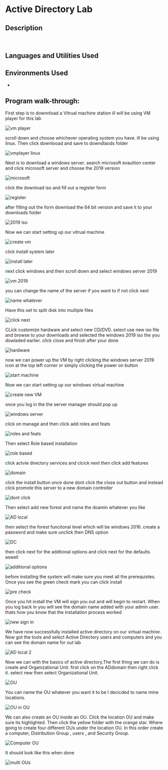 <h1>Active Directory Lab</h1>



<h2>Description</h2>

<br />


<h2>Languages and Utilities Used</h2>



<h2>Environments Used </h2>

- <b></b> 

<h2>Program walk-through:</h2>

<p align="center">

First step is to downnload a Vitrual machine station ill will be using VM player for this lab

![vm player](https://github.com/Donjon3000/NessusTenableLab/assets/140426313/ffb9d1ff-7de2-40d8-b39c-5a9efd270caf)

scroll down and choose whichever operating system you have. ill be using linux. Then click downlooad and save to downdlaods folder

![vmplayer linux](https://github.com/Donjon3000/NessusTenableLab/assets/140426313/d4df0105-048a-4ae0-9413-31e2acb9c312)

Next is to download a windows server. search microsoft evaultion center and click microsoft server and choose the 2019 version

![microsoft ](https://github.com/Donjon3000/NessusTenableLab/assets/140426313/0b225956-9538-497c-a0a4-50086833ff05)

click the download iso and fill out a register form 

![register](https://github.com/Donjon3000/NessusTenableLab/assets/140426313/3b81e909-230b-4743-a02b-121d511f45ca)

after filling out the form download the 64 bit version and save it to your downloads folder

![2019 iso](https://github.com/Donjon3000/NessusTenableLab/assets/140426313/418d62cd-5ef7-47bd-a237-3c096451db5a)

Now we can start setting up our vitrual machine 

![create vm](https://github.com/Donjon3000/NessusTenableLab/assets/140426313/d40330ed-6bfb-43f5-ae86-118fc868e35c)

click install system later

![install later](https://github.com/Donjon3000/NessusTenableLab/assets/140426313/74c73357-5c50-49b6-8a3a-5e9f4b8f7c42)

next click windows and then scroll down and select windows server 2019

![vm 2019](https://github.com/Donjon3000/NessusTenableLab/assets/140426313/e665f565-3de2-4719-ab6d-d2f54743f017)

you can change the name of the server if you want to if not click next

![name whatever](https://github.com/Donjon3000/NessusTenableLab/assets/140426313/cfab5b33-0ef5-4841-a448-02551c2e24db)

Have this set to split disk into mulitple files

![click next](https://github.com/Donjon3000/NessusTenableLab/assets/140426313/33c804e1-f69b-4765-bf95-f2869b2bfc99)

CLick customize hardware and select new CD/DVD. select use new iso file and browse to your downloads and selected the windows 2019 iso the you dowladed earlier. click close and finish after your done

![hardware](https://github.com/Donjon3000/NessusTenableLab/assets/140426313/e65a00e8-a5ea-4670-8d26-decf82d7380f)

now we can power up the VM by right clicking the windows server 2019 icon at the top left corner or simply clicking the power on button

![start machine](https://github.com/Donjon3000/NessusTenableLab/assets/140426313/b00f679a-72ff-4e6b-872e-ff5623b93e87)

Now we can start setting up our windows virtual machine

![create new VM](https://github.com/Donjon3000/NessusTenableLab/assets/140426313/b250ddc4-474e-4a13-8a9f-680141a5894f)

once you log in the the server manager should pop up 

![windows server](https://github.com/Donjon3000/NessusTenableLab/assets/140426313/445a2f9b-1f38-4cb1-8f76-7de617f86560)

click on manage and then click add roles and feats

![roles and feats](https://github.com/Donjon3000/NessusTenableLab/assets/140426313/1f5b5084-5d83-4c96-b4f6-61b43d3a189d)

Then select Role based installation 

![role based](https://github.com/Donjon3000/NessusTenableLab/assets/140426313/7832420b-9ddb-4f42-a199-93cb374e6850)

click actvie directory services and clcick next then click add features

![domain](https://github.com/Donjon3000/NessusTenableLab/assets/140426313/97cf2d7c-5e83-4a0d-8e3a-2bcf41ba8dc2)

click the install button once done dont click the close out button and instead click promote this server to a new domain controller

![dont click](https://github.com/Donjon3000/NessusTenableLab/assets/140426313/596d44d0-1643-48e6-944d-be3a7e5a5be3)

Then select add new forest and name the doamin whatever you like

![AD local](https://github.com/Donjon3000/NessusTenableLab/assets/140426313/7bb174e4-b47d-4196-8b54-db1de6d31eab)

then select the forest funcitonal level which will be windows 2016. create a password and make sure unclick then DNS option

![DC](https://github.com/Donjon3000/NessusTenableLab/assets/140426313/851de2c0-cbdd-49ed-b364-64891702af2d)

then click next for the addtional options and click next for the defaults aswell

![additional options](https://github.com/Donjon3000/NessusTenableLab/assets/140426313/77355bab-0a2c-41a7-bb6a-9a5ffa5f5bdb)

before installing the system will make sure you meet all the prerequistes. Once you see the green check mark you can click install

![pre check](https://github.com/Donjon3000/NessusTenableLab/assets/140426313/33e2b670-2080-4a0b-8429-e7e961240342)

Once you hit install the VM will sign you out and will begin to restart. When you log back in you will see the domain name added with your admin user. thats how you know that the installation process worked

![new sign in](https://github.com/Donjon3000/NessusTenableLab/assets/140426313/ca293eca-42ac-48f0-954b-fbfb020c66f3)

We have now successfully installed active directory on our virtual machine. Now got the tools and select Active Directory users and computers and you can see the domain name for out lab

![AD local 2](https://github.com/Donjon3000/NessusTenableLab/assets/140426313/472f1d75-5ec7-4d8c-802c-56d2e47a14f1)

Now we can with the basics of active directory.The first thing we can do is create and Organizational Unit. first click on the ADdomain then right click it. select new then select Organizational Unit.

![OU](https://github.com/Donjon3000/NessusTenableLab/assets/140426313/b98d1073-1c6e-42a3-975e-eadaa8501555)

You can name the OU whatever you want it to be I decicded to name mine locations.

![OU in OU](https://github.com/Donjon3000/NessusTenableLab/assets/140426313/731ab8c4-8d26-4d15-89ef-6f837974b406)

We can also create an OU inside an OU. Click the location OU and make sure its highlighted. Then click the yellow folder with the orange star. Where going to create four different OUs under the location OU. In this order create a computer, Distribution Group , users , and Security Group.

![Computer OU](https://github.com/Donjon3000/NessusTenableLab/assets/140426313/cfcd2eba-b60c-4d1a-9124-8dc5b35f013b)

It should look like this when done

![multi OUs](https://github.com/Donjon3000/NessusTenableLab/assets/140426313/21e55f73-1bc0-44d1-9eef-5a4c715315a0)





































